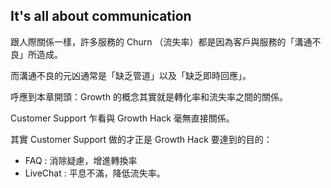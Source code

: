 ## It's all about communication

跟人際關係一樣，許多服務的 Churn （流失率）都是因為客戶與服務的「溝通不良」所造成。

而溝通不良的元凶通常是「缺乏管道」以及「缺乏即時回應」。

呼應到本章開頭：Growth 的概念其實就是轉化率和流失率之間的關係。

Customer Support 乍看與 Growth Hack 毫無直接關係。

其實 Customer Support 做的才正是 Growth Hack 要達到的目的：

* FAQ : 消除疑慮，增進轉換率
* LiveChat : 平息不滿，降低流失率。
